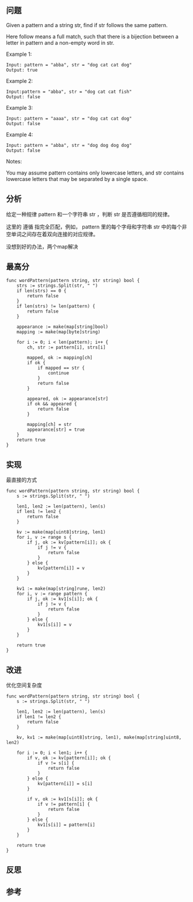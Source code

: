 ## 问题
Given a pattern and a string str, find if str follows the same pattern.

Here follow means a full match, such that there is a bijection between a letter in pattern and a non-empty word in str.

Example 1:
```
Input: pattern = "abba", str = "dog cat cat dog"
Output: true
```

Example 2:
```
Input:pattern = "abba", str = "dog cat cat fish"
Output: false
```

Example 3:
```
Input: pattern = "aaaa", str = "dog cat cat dog"
Output: false
```

Example 4:
```
Input: pattern = "abba", str = "dog dog dog dog"
Output: false
```

Notes:

You may assume pattern contains only lowercase letters, and str contains lowercase letters that may be separated by a single space.

## 分析
给定一种规律 pattern 和一个字符串 str ，判断 str 是否遵循相同的规律。

这里的 遵循 指完全匹配，例如， pattern 里的每个字母和字符串 str 中的每个非空单词之间存在着双向连接的对应规律。

没想到好的办法，两个map解决

## 最高分
```golang
func wordPattern(pattern string, str string) bool {
	strs := strings.Split(str, " ")
	if len(strs) == 0 {
		return false
	}
	if len(strs) != len(pattern) {
		return false
	}

	appearance := make(map[string]bool)
	mapping := make(map[byte]string)

	for i := 0; i < len(pattern); i++ {
		ch, str := pattern[i], strs[i]

		mapped, ok := mapping[ch]
		if ok {
			if mapped == str {
				continue
			}
			return false
		}

		appeared, ok := appearance[str]
		if ok && appeared {
			return false
		}

		mapping[ch] = str
		appearance[str] = true
	}
	return true
}
```

## 实现
最直接的方式
```golang
func wordPattern(pattern string, str string) bool {
	s := strings.Split(str, " ")

	len1, len2 := len(pattern), len(s)
	if len1 != len2 {
		return false
	}

	kv := make(map[uint8]string, len1)
	for i, v := range s {
		if j, ok := kv[pattern[i]]; ok {
			if j != v {
				return false
			}
		} else {
			kv[pattern[i]] = v
		}
	}

	kv1 := make(map[string]rune, len2)
	for i, v := range pattern {
		if j, ok := kv1[s[i]]; ok {
			if j != v {
				return false
			}
		} else {
			kv1[s[i]] = v
		}
	}

	return true
}
```

## 改进
优化空间复杂度
```golang
func wordPattern(pattern string, str string) bool {
	s := strings.Split(str, " ")

	len1, len2 := len(pattern), len(s)
	if len1 != len2 {
		return false
	}

	kv, kv1 := make(map[uint8]string, len1), make(map[string]uint8, len2)

	for i := 0; i < len1; i++ {
		if v, ok := kv[pattern[i]]; ok {
			if v != s[i] {
				return false
			}
		} else {
			kv[pattern[i]] = s[i]
		}

		if v, ok := kv1[s[i]]; ok {
			if v != pattern[i] {
				return false
			}
		} else {
			kv1[s[i]] = pattern[i]
		}
	}

	return true
}

```

## 反思

## 参考